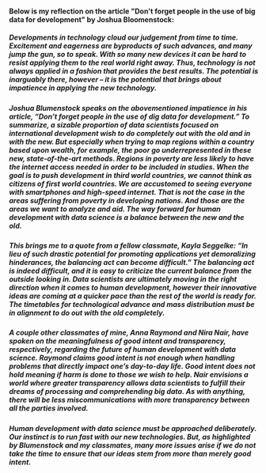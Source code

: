 #### Below is my reflection on the article "Don't forget people in the use of big data for development" by Joshua Bloomenstock:


##### Developments in technology cloud our judgement from time to time. Excitement and eagerness are byproducts of such advances, and many jump the gun, so to speak. With so many new devices it can be hard to resist applying them to the real world right away. Thus, technology is not always applied in a fashion that provides the best results. The potential is inarguably there, however – it is the potential that brings about impatience in applying the new technology.
##### Joshua Blumenstock speaks on the abovementioned impatience in his article, “Don’t forget people in the use of dig data for development.” To summarize, a sizable proportion of data scientists focused on international development wish to do completely out with the old and in with the new. But especially when trying to map regions within a country based upon wealth, for example, the poor go underrepresented in these new, state-of-the-art methods. Regions in poverty are less likely to have the internet access needed in order to be included in studies. When the goal is to push development in third world countries, we cannot think as citizens of first world countries. We are accustomed to seeing everyone with smartphones and high-speed internet. That is not the case in the areas suffering from poverty in developing nations. And those are the areas we want to analyze and aid. The way forward for human development with data science is a balance between the new and the old.
##### This brings me to a quote from a fellow classmate, Kayla Seggelke: “In lieu of such drastic potential for promoting applications yet demoralizing hinderances, the balancing act can become difficult.” The balancing act is indeed difficult, and it is easy to criticize the current balance from the outside looking in. Data scientists are ultimately moving in the right direction when it comes to human development, however their innovative ideas are coming at a quicker pace than the rest of the world is ready for. The timetables for technological advance and mass distribution must be in alignment to do out with the old completely. 
##### A couple other classmates of mine, Anna Raymond and Nira Nair, have spoken on the meaningfulness of good intent and transparency, respectively, regarding the future of human development with data science. Raymond claims good intent is not enough when handling problems that directly impact one’s day-to-day life. Good intent does not hold meaning if harm is done to those we wish to help. Nair envisions a world where greater transparency allows data scientists to fulfill their dreams of processing and comprehending big data. As with anything, there will be less miscommunications with more transparency between all the parties involved. 
##### Human development with data science must be approached deliberately. Our instinct is to run fast with our new technologies. But, as highlighted by Blumenstock and my classmates, many more issues arise if we do not take the time to ensure that our ideas stem from more than merely good intent. 


